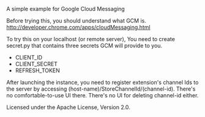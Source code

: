 A simple example for Google Cloud Messaging

Before trying this, you should understand what GCM is.
http://developer.chrome.com/apps/cloudMessaging.html

To try this on your localhost (or remote server),
You need to create secret.py that contains three secrets
GCM will provide to you.

* CLIENT_ID
* CLIENT_SECRET
* REFRESH_TOKEN

After launching the instance, you need to
register extension's channel Ids to the server
by accessing (host-name)/StoreChannelId/(channel-id).
There's no comfortable-to-use UI there.
There's no UI for deleting channel-id either.

Licensed under the Apache License, Version 2.0.
